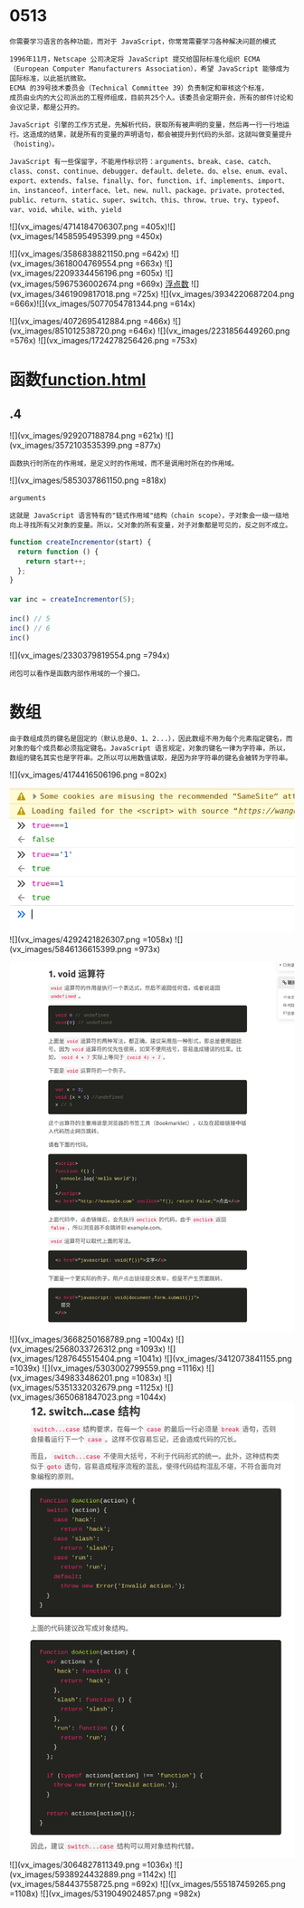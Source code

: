 # 0513
```
你需要学习语言的各种功能，而对于 JavaScript，你常常需要学习各种解决问题的模式
```
```
1996年11月，Netscape 公司决定将 JavaScript 提交给国际标准化组织 ECMA（European Computer Manufacturers Association），希望 JavaScript 能够成为国际标准，以此抵抗微软。
ECMA 的39号技术委员会（Technical Committee 39）负责制定和审核这个标准，
成员由业内的大公司派出的工程师组成，目前共25个人。该委员会定期开会，所有的邮件讨论和会议记录，都是公开的。
```
```
JavaScript 引擎的工作方式是，先解析代码，获取所有被声明的变量，然后再一行一行地运行。这造成的结果，就是所有的变量的声明语句，都会被提升到代码的头部，这就叫做变量提升（hoisting）。
```
```
JavaScript 有一些保留字，不能用作标识符：arguments、break、case、catch、class、const、continue、debugger、default、delete、do、else、enum、eval、export、extends、false、finally、for、function、if、implements、import、in、instanceof、interface、let、new、null、package、private、protected、public、return、static、super、switch、this、throw、true、try、typeof、var、void、while、with、yield
```
![](vx_images/4714184706307.png =405x)![](vx_images/1458595495399.png =450x)

![](vx_images/3586838821150.png =642x)
![](vx_images/3618004769554.png =663x)
![](vx_images/2209334456196.png =605x)
![](vx_images/5967536002674.png =669x)
[浮点数](https://zhuanlan.zhihu.com/p/349572768)
![](vx_images/3461909817018.png =725x)
![](vx_images/3934220687204.png =666x)![](vx_images/5077054781344.png =614x)

![](vx_images/4072695412884.png =466x)
![](vx_images/851012538720.png =646x)
![](vx_images/2231856449260.png =576x)
![](vx_images/1724278256426.png =753x)
# 函数[function.html](https://wangdoc.com/javascript/types/function.html)
## .4
![](vx_images/929207188784.png =621x)
![](vx_images/3572103535399.png =877x)
```
函数执行时所在的作用域，是定义时的作用域，而不是调用时所在的作用域。
```
![](vx_images/5853037861150.png =818x)

``` 
arguments
```
```
这就是 JavaScript 语言特有的"链式作用域"结构（chain scope），子对象会一级一级地向上寻找所有父对象的变量。所以，父对象的所有变量，对子对象都是可见的，反之则不成立。
```
```javascript
function createIncrementor(start) {
  return function () {
    return start++;
  };
}

var inc = createIncrementor(5);

inc() // 5
inc() // 6
inc()
```
![](vx_images/2330379819554.png =794x)
```
闭包可以看作是函数内部作用域的一个接口。
```
# 数组
```
由于数组成员的键名是固定的（默认总是0、1、2...），因此数组不用为每个元素指定键名，而对象的每个成员都必须指定键名。JavaScript 语言规定，对象的键名一律为字符串，所以，数组的键名其实也是字符串。之所以可以用数值读取，是因为非字符串的键名会被转为字符串。
```
![](vx_images/4174416506196.png =802x)

![](vx_images/3923436268784.png)
![](vx_images/4292421826307.png =1058x)
![](vx_images/5846136615399.png =973x)

![](vx_images/1712366941150.png)
![](vx_images/3668250168789.png =1004x)
![](vx_images/2568033726312.png =1093x)
![](vx_images/1287645515404.png =1041x)
![](vx_images/3412073841155.png =1039x)
![](vx_images/5303002799559.png =1116x)
![](vx_images/349833486201.png =1083x)
![](vx_images/5351332032679.png =1125x)
![](vx_images/3650681847023.png =1044x)
![](vx_images/353193717209.png)
![](vx_images/3064827811349.png =1036x)
![](vx_images/5938924432889.png =1142x)
![](vx_images/584437558725.png =692x)
![](vx_images/555187459265.png =1108x)
![](vx_images/5319049024857.png =982x)
